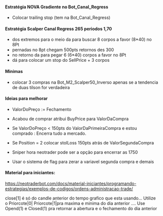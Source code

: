 
#### Estratégia NOVA Gradiente no Bot_Canal_Regress
- Colocar trailing stop (tem na Bot_Canal_Regress)

#### Estratégia Scalper Canal Regress 265 periodos 1,70
- dos extremos para o meio da para buscar 8 corpos a favor (8*40) no 8Pt
- pernadas no 8pt chegam 500pts retornos des 300
- no retorno da para pegar 6 (6*40) corpos a favor no 8Pt
- dá para colocar um stop do SellPrice + 3 corpos


#### Minimas
- colocar 3 compras na Bot_M2_Scalper50_Inverso apenas se a tendencia de duas tilson for verdadeira



#### Ideias para melhorar
- ValorDoPreço := Fechamento
- Acabou de comprar atribui BuyPrice para ValorDaCompra
- Se ValorDoPreço < 150pts do ValorDaPrimeiraCompra e estou comprado : Encerra tudo a mercado.
- Se Position = 2 colocar stolLoss 150pts atrás de ValorSegundaCompra
- Sniper hora neotrader pode ser a opção para encerrar as 1750

- Usar o sistema de flag para zerar a variavel segunda compra e demais
#### Material para iniciantes:


https://neotraderbot.com/docs/material-iniciantes/programando-estrategias/exemplos-de-codigos/ordens-administracao-trade/


close[1] é só do candle anterior do tempo grafico que esta usando... Utilize o Priorcote|0| Priorcote|1|pra maxima e minima do dia anterior .... Use Opend(1) e  Closed(1) pra retornar a abertura e o fechamento do dia anterior